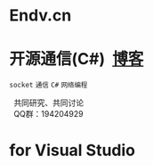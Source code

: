 # Endv.cn
 
# __开源通信(C#)__  [博客](http://www.cnblogs.com/endv/ "我的博客")  
 `socket`  `通信` `C#` `网络编程`
  
    共同研究、共同讨论   
    QQ群：194204929   
 
# for Visual Studio
   
